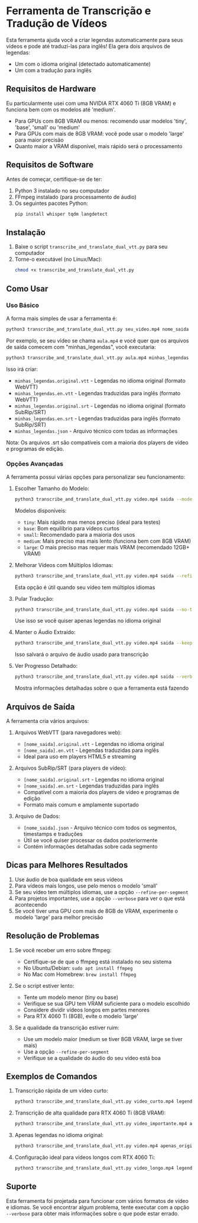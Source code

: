 # Ferramenta de Transcrição e Tradução de Vídeos

Esta ferramenta ajuda você a criar legendas automaticamente para seus vídeos e pode até traduzi-las para inglês! Ela gera dois arquivos de legendas:
- Um com o idioma original (detectado automaticamente)
- Um com a tradução para inglês

## Requisitos de Hardware

Eu particularmente usei com uma NVIDIA RTX 4060 Ti (8GB VRAM) e funciona bem com os modelos até 'medium'. 
- Para GPUs com 8GB VRAM ou menos: recomendo usar modelos 'tiny', 'base', 'small' ou 'medium'
- Para GPUs com mais de 8GB VRAM: você pode usar o modelo 'large' para maior precisão
- Quanto maior a VRAM disponível, mais rápido será o processamento

## Requisitos de Software

Antes de começar, certifique-se de ter:

1. Python 3 instalado no seu computador
2. FFmpeg instalado (para processamento de áudio)
3. Os seguintes pacotes Python:
   ```bash
   pip install whisper tqdm langdetect
   ```

## Instalação

1. Baixe o script `transcribe_and_translate_dual_vtt.py` para seu computador
2. Torne-o executável (no Linux/Mac):
   ```bash
   chmod +x transcribe_and_translate_dual_vtt.py
   ```

## Como Usar

### Uso Básico

A forma mais simples de usar a ferramenta é:

```bash
python3 transcribe_and_translate_dual_vtt.py seu_video.mp4 nome_saida
```

Por exemplo, se seu vídeo se chama `aula.mp4` e você quer que os arquivos de saída comecem com "minhas_legendas", você executaria:

```bash
python3 transcribe_and_translate_dual_vtt.py aula.mp4 minhas_legendas
```

Isso irá criar:
- `minhas_legendas.original.vtt` - Legendas no idioma original (formato WebVTT)
- `minhas_legendas.en.vtt` - Legendas traduzidas para inglês (formato WebVTT)
- `minhas_legendas.original.srt` - Legendas no idioma original (formato SubRip/SRT)
- `minhas_legendas.en.srt` - Legendas traduzidas para inglês (formato SubRip/SRT)
- `minhas_legendas.json` - Arquivo técnico com todas as informações

Nota: Os arquivos .srt são compatíveis com a maioria dos players de vídeo e programas de edição.

### Opções Avançadas

A ferramenta possui várias opções para personalizar seu funcionamento:

1. Escolher Tamanho do Modelo:
   ```bash
   python3 transcribe_and_translate_dual_vtt.py video.mp4 saida --model small
   ```
   Modelos disponíveis:
   - `tiny`: Mais rápido mas menos preciso (ideal para testes)
   - `base`: Bom equilíbrio para vídeos curtos
   - `small`: Recomendado para a maioria dos usos
   - `medium`: Mais preciso mas mais lento (funciona bem com 8GB VRAM)
   - `large`: O mais preciso mas requer mais VRAM (recomendado 12GB+ VRAM)

2. Melhorar Vídeos com Múltiplos Idiomas:
   ```bash
   python3 transcribe_and_translate_dual_vtt.py video.mp4 saida --refine-per-segment
   ```
   Esta opção é útil quando seu vídeo tem múltiplos idiomas

3. Pular Tradução:
   ```bash
   python3 transcribe_and_translate_dual_vtt.py video.mp4 saida --no-translate
   ```
   Use isso se você quiser apenas legendas no idioma original

4. Manter o Áudio Extraído:
   ```bash
   python3 transcribe_and_translate_dual_vtt.py video.mp4 saida --keep-audio
   ```
   Isso salvará o arquivo de áudio usado para transcrição

5. Ver Progresso Detalhado:
   ```bash
   python3 transcribe_and_translate_dual_vtt.py video.mp4 saida --verbose
   ```
   Mostra informações detalhadas sobre o que a ferramenta está fazendo

## Arquivos de Saída

A ferramenta cria vários arquivos:

1. Arquivos WebVTT (para navegadores web):
   - `[nome_saida].original.vtt` - Legendas no idioma original
   - `[nome_saida].en.vtt` - Legendas traduzidas para inglês
   - Ideal para uso em players HTML5 e streaming

2. Arquivos SubRip/SRT (para players de vídeo):
   - `[nome_saida].original.srt` - Legendas no idioma original
   - `[nome_saida].en.srt` - Legendas traduzidas para inglês
   - Compatível com a maioria dos players de vídeo e programas de edição
   - Formato mais comum e amplamente suportado

3. Arquivo de Dados:
   - `[nome_saida].json` - Arquivo técnico com todos os segmentos, timestamps e traduções
   - Útil se você quiser processar os dados posteriormente
   - Contém informações detalhadas sobre cada segmento

## Dicas para Melhores Resultados

1. Use áudio de boa qualidade em seus vídeos
2. Para vídeos mais longos, use pelo menos o modelo 'small'
3. Se seu vídeo tem múltiplos idiomas, use a opção `--refine-per-segment`
4. Para projetos importantes, use a opção `--verbose` para ver o que está acontecendo
5. Se você tiver uma GPU com mais de 8GB de VRAM, experimente o modelo 'large' para melhor precisão

## Resolução de Problemas

1. Se você receber um erro sobre ffmpeg:
   - Certifique-se de que o ffmpeg está instalado no seu sistema
   - No Ubuntu/Debian: `sudo apt install ffmpeg`
   - No Mac com Homebrew: `brew install ffmpeg`

2. Se o script estiver lento:
   - Tente um modelo menor (tiny ou base)
   - Verifique se sua GPU tem VRAM suficiente para o modelo escolhido
   - Considere dividir vídeos longos em partes menores
   - Para RTX 4060 Ti (8GB), evite o modelo 'large'

3. Se a qualidade da transcrição estiver ruim:
   - Use um modelo maior (medium se tiver 8GB VRAM, large se tiver mais)
   - Use a opção `--refine-per-segment`
   - Verifique se a qualidade do áudio do seu vídeo está boa

## Exemplos de Comandos

1. Transcrição rápida de um vídeo curto:
   ```bash
   python3 transcribe_and_translate_dual_vtt.py video_curto.mp4 legendas_rapidas --model tiny
   ```

2. Transcrição de alta qualidade para RTX 4060 Ti (8GB VRAM):
   ```bash
   python3 transcribe_and_translate_dual_vtt.py video_importante.mp4 alta_qualidade --model medium --refine-per-segment --verbose
   ```

3. Apenas legendas no idioma original:
   ```bash
   python3 transcribe_and_translate_dual_vtt.py video.mp4 apenas_original --no-translate
   ```

4. Configuração ideal para vídeos longos com RTX 4060 Ti:
   ```bash
   python3 transcribe_and_translate_dual_vtt.py video_longo.mp4 legendas --model small --verbose
   ```

## Suporte

Esta ferramenta foi projetada para funcionar com vários formatos de vídeo e idiomas. Se você encontrar algum problema, tente executar com a opção `--verbose` para obter mais informações sobre o que pode estar errado.


